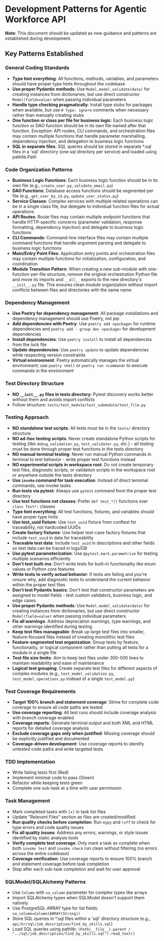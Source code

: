 # Development Patterns for Agentic Workforce API

**Note**: This document should be updated as new guidance and patterns are established during development.

## Key Patterns Established

### General Coding Standards
- **Type hint everything**: All functions, methods, variables, and parameters should have proper type hints throughout the codebase
- **Use proper Pydantic methods**: Use `Model.model_validate(data)` for creating instances from dictionaries, but use direct constructor `Model(field=value)` when passing individual parameters
- **Handle type checking pragmatically**: Install type stubs for packages when available, but use `# type: ignore` comments when necessary rather than manually creating stubs
- **One function or class per file for business logic**: Each business logic function or DAO function should be in its own file named after that function. Exception: API routes, CLI commands, and orchestration files may contain multiple functions that handle parameter marshalling, dependency injection, and delegation to business logic functions
- **SQL in separate files**: SQL queries should be stored in separate *.sql files in a 'sql' directory (one sql directory per service) and loaded using pathlib.Path

### Code Organization Patterns
- **Business Logic Functions**: Each business logic function should be in its own file (e.g., `create_user.py`, `validate_email.py`)
- **DAO Functions**: Database access functions should be segmented per file (e.g., `get_user_by_id.py`, `update_user_status.py`)
- **Service Classes**: Complex services with multiple related operations can be in a single class file, but delegate to individual function files for actual operations
- **API Routes**: Route files may contain multiple endpoint functions that handle HTTP-specific concerns (parameter validation, response formatting, dependency injection) and delegate to business logic functions
- **CLI Commands**: Command-line interface files may contain multiple command functions that handle argument parsing and delegate to business logic functions
- **Main/Entry Point Files**: Application entry points and orchestration files may contain multiple functions for initialization, configuration, and coordination
- **Module Transition Pattern**: When creating a new sub-module with one-function-per-file structure, remove the original orchestration Python file and move its imports and `__all__` exports to the new directory's `__init__.py` file. This ensures clean module organization without import conflicts between files and directories with the same name

### Dependency Management
- **Use Poetry for dependency management**: All package installations and dependency management should use Poetry, not pip
- **Add dependencies with Poetry**: Use `poetry add <package>` for runtime dependencies and `poetry add --group dev <package>` for development dependencies
- **Install dependencies**: Use `poetry install` to install all dependencies from the lock file
- **Update dependencies**: Use `poetry update` to update dependencies while respecting version constraints
- **Virtual environment**: Poetry automatically manages the virtual environment; use `poetry shell` or `poetry run <command>` to execute commands in the environment

### Test Directory Structure
- **NO `__init__.py` files in tests directory**: Pytest discovery works better without them and avoids import conflicts
- Follow structure: `tests/test_module/test_submodule/test_file.py`

### Testing Approach
- **NO standalone test scripts**: All tests must be in the `tests/` directory structure
- **NO ad-hoc testing scripts**: Never create standalone Python scripts for testing (like `debug_validation.py`, `test_validator.py`, etc.) - all testing must be done through proper test functions in the tests directory
- **NO manual terminal testing**: Never run manual Python commands in terminal to test behavior - write proper test functions instead
- **NO experimental scripts in workspace root**: Do not create temporary test files, diagnostic scripts, or validation scripts in the workspace root or anywhere outside the tests directory
- **Use `invoke` command for task execution**: Instead of direct terminal commands, use invoke tasks
- **Run tests via pytest**: Always use `pytest` command from the proper test directory
- **Use test functions not classes**: Prefer `def test_*()` functions over `class Test*:` classes
- **Type hint everything**: All test functions, fixtures, and variables should have proper type hints
- **Use test_uuid fixture**: Use `test_uuid` fixture from conftest for traceability, not hardcoded UUIDs
- **Create factory fixtures**: Use helper test-case factory fixtures that include `test_uuid` in data for traceability
- **Traceable test data**: Include `test_uuid` in descriptions and other fields so test data can be traced in logs/DB
- **Use pytest parameterization**: Use `@pytest.mark.parametrize` for testing multiple scenarios efficiently
- **Don't test built-ins**: Don't write tests for built-in functionality like enum values or Python core features
- **Write tests to verify actual behavior**: If tests are failing and you're unsure why, add diagnostic tests to understand the current behavior within the proper test files
- **Don't test Pydantic basics**: Don't test that constructor parameters are assigned to model fields - test custom validators, business logic, and edge cases
- **Use proper Pydantic methods**: Use `Model.model_validate(data)` for creating instances from dictionaries, but use direct constructor `Model(field=value)` when passing individual parameters
- **Fix all warnings**: Address deprecation warnings, type warnings, and other warnings identified during testing
- **Keep test files manageable**: Break up large test files into smaller, feature-focused files instead of creating monolithic test files
- **Feature-segmented test organization**: Group tests by feature, functionality, or logical component rather than putting all tests for a module in a single file
- **Test file size limits**: Aim to keep test files under 300-500 lines to maintain readability and ease of maintenance
- **Logical test grouping**: Create separate test files for different aspects of complex modules (e.g., `test_model_validation.py`, `test_model_operations.py` instead of a single `test_model.py`)

### Test Coverage Requirements
- **Target 100% branch and statement coverage**: Strive for complete code coverage to ensure all code paths are tested
- **Use coverage reporting**: All test runs should include coverage analysis with branch coverage enabled
- **Coverage reports**: Generate terminal output and both XML and HTML reports for detailed coverage analysis
- **Exclude coverage gaps only when justified**: Missing coverage should be explicitly justified and documented
- **Coverage-driven development**: Use coverage reports to identify untested code paths and write targeted tests

### TDD Implementation
- Write failing tests first (Red)
- Implement minimal code to pass (Green) 
- Refactor while keeping tests green
- Complete one sub-task at a time with user permission

### Task Management
- Mark completed tasks with `[x]` in task list files
- Update "Relevant Files" section as files are created/modified
- **Run quality checks before completion**: Run `mypy` and `ruff` to check for type errors and code quality issues
- **Fix all quality issues**: Address any errors, warnings, or style issues identified by static analysis tools
- **Verify complete test coverage**: Only mark a task as complete when both `invoke test` and `invoke check` run clean without filtering (no errors across the entire codebase)
- **Coverage verification**: Use coverage reports to ensure 100% branch and statement coverage before task completion
- Stop after each sub-task completion and wait for user approval

### SQLModel/SQLAlchemy Patterns
- Use `Column` with `sa_column` parameter for complex types like arrays
- Import SQLAlchemy types when SQLModel doesn't support them natively
- Use PostgreSQL ARRAY type for list fields: `sa_column=Column(ARRAY(String))`
- Store SQL queries in *.sql files within a 'sql' directory structure (e.g., `api/hr/sql/job_description/find_by_skills.sql`)
- Load SQL queries using pathlib: `(Path(__file__).parent / "../sql/job_description/find_by_skills.sql").read_text()`

